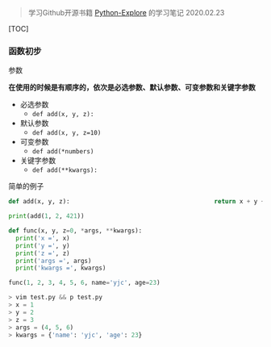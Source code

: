 > 学习Github开源书籍 [Python-Explore](https://funhacks.gitbooks.io/explore-python/content/) 的学习笔记
> 2020.02.23

[TOC]

### 函数初步


参数

**在使用的时候是有顺序的，依次是必选参数、默认参数、可变参数和关键字参数**

-   必选参数
	- `def add(x, y, z):    `
-   默认参数
	- `def add(x, y, z=10)`
-   可变参数
	- `def add(*numbers)`
-   关键字参数
	- `def add(**kwargs):`


简单的例子

```python
def add(x, y, z):                                        return x + y + z

print(add(1, 2, 421))
```


```python
def func(x, y, z=0, *args, **kwargs):                    
  print('x =', x)
  print('y =', y)
  print('z =', z)
  print('args =', args)
  print('kwargs =', kwargs)

func(1, 2, 3, 4, 5, 6, name='yjc', age=23)

> vim test.py && p test.py
> x = 1
> y = 2
> z = 3
> args = (4, 5, 6)
> kwargs = {'name': 'yjc', 'age': 23}
```

